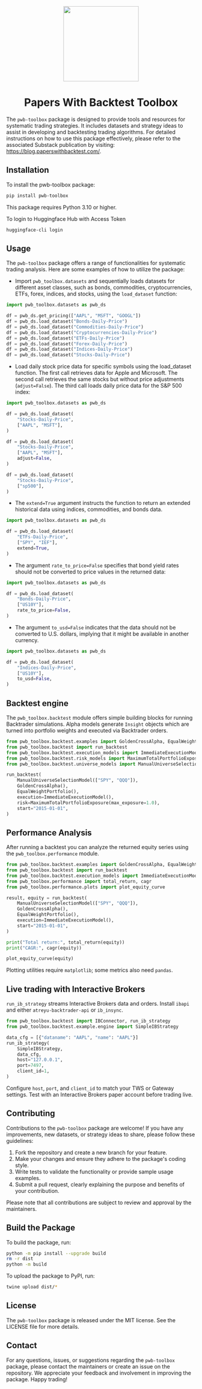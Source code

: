 <div align="center">
  <img src="static/images/systematic-trading.jpeg" height=200 alt=""/>
  <h1>Papers With Backtest Toolbox</h1>
</div>

The `pwb-toolbox` package is designed to provide tools and resources for systematic trading strategies. It includes datasets and strategy ideas to assist in developing and backtesting trading algorithms. For detailed instructions on how to use this package effectively, please refer to the associated Substack publication by visiting: https://blog.paperswithbacktest.com/.


## Installation

To install the pwb-toolbox package:

```bash
pip install pwb-toolbox
```
This package requires Python 3.10 or higher.

To login to Huggingface Hub with Access Token

```bash
huggingface-cli login
```

## Usage

The `pwb-toolbox` package offers a range of functionalities for systematic trading analysis. Here are some examples of how to utilize the package:

- Import `pwb_toolbox.datasets` and sequentially loads datasets for different asset classes, such as bonds, commodities, cryptocurrencies, ETFs, forex, indices, and stocks, using the `load_dataset` function:

```python
import pwb_toolbox.datasets as pwb_ds

df = pwb_ds.get_pricing(["AAPL", "MSFT", "GOOGL"])
df = pwb_ds.load_dataset("Bonds-Daily-Price")
df = pwb_ds.load_dataset("Commodities-Daily-Price")
df = pwb_ds.load_dataset("Cryptocurrencies-Daily-Price")
df = pwb_ds.load_dataset("ETFs-Daily-Price")
df = pwb_ds.load_dataset("Forex-Daily-Price")
df = pwb_ds.load_dataset("Indices-Daily-Price")
df = pwb_ds.load_dataset("Stocks-Daily-Price")

```

- Load daily stock price data for specific symbols using the load_dataset function. The first call retrieves data for Apple and Microsoft. The second call retrieves the same stocks but without price adjustments (`adjust=False`). The third call loads daily price data for the S&P 500 index:

```python
import pwb_toolbox.datasets as pwb_ds

df = pwb_ds.load_dataset(
    "Stocks-Daily-Price",
    ["AAPL", "MSFT"],
)

df = pwb_ds.load_dataset(
    "Stocks-Daily-Price",
    ["AAPL", "MSFT"],
    adjust=False,
)

df = pwb_ds.load_dataset(
    "Stocks-Daily-Price",
    ["sp500"],
)
```

- The `extend=True` argument instructs the function to return an extended historical data using indices, commodities, and bonds data.

```python
import pwb_toolbox.datasets as pwb_ds

df = pwb_ds.load_dataset(
    "ETFs-Daily-Price",
    ["SPY", "IEF"],
    extend=True,
)
```

- The argument `rate_to_price=False` specifies that bond yield rates should not be converted to price values in the returned data:

```python
import pwb_toolbox.datasets as pwb_ds

df = pwb_ds.load_dataset(
    "Bonds-Daily-Price",
    ["US10Y"],
    rate_to_price=False,
)
```

- The argument `to_usd=False` indicates that the data should not be converted to U.S. dollars, implying that it might be available in another currency.

```python
import pwb_toolbox.datasets as pwb_ds

df = pwb_ds.load_dataset(
    "Indices-Daily-Price",
    ["US10Y"],
    to_usd=False,
)
```

## Backtest engine

The `pwb_toolbox.backtest` module offers simple building blocks for running
Backtrader simulations. Alpha models generate `Insight` objects which are turned
into portfolio weights and executed via Backtrader orders.

```python
from pwb_toolbox.backtest.examples import GoldenCrossAlpha, EqualWeightPortfolio
from pwb_toolbox.backtest import run_backtest
from pwb_toolbox.backtest.execution_models import ImmediateExecutionModel
from pwb_toolbox.backtest.risk_models import MaximumTotalPortfolioExposure
from pwb_toolbox.backtest.universe_models import ManualUniverseSelectionModel

run_backtest(
    ManualUniverseSelectionModel(["SPY", "QQQ"]),
    GoldenCrossAlpha(),
    EqualWeightPortfolio(),
    execution=ImmediateExecutionModel(),
    risk=MaximumTotalPortfolioExposure(max_exposure=1.0),
    start="2015-01-01",
)
```

## Performance Analysis

After running a backtest you can analyze the returned equity series using the
`pwb_toolbox.performance` module.

```python
from pwb_toolbox.backtest.examples import GoldenCrossAlpha, EqualWeightPortfolio
from pwb_toolbox.backtest import run_backtest
from pwb_toolbox.backtest.execution_models import ImmediateExecutionModel
from pwb_toolbox.performance import total_return, cagr
from pwb_toolbox.performance.plots import plot_equity_curve

result, equity = run_backtest(
    ManualUniverseSelectionModel(["SPY", "QQQ"]),
    GoldenCrossAlpha(),
    EqualWeightPortfolio(),
    execution=ImmediateExecutionModel(),
    start="2015-01-01",
)

print("Total return:", total_return(equity))
print("CAGR:", cagr(equity))

plot_equity_curve(equity)
```

Plotting utilities require `matplotlib`; some metrics also need `pandas`.

## Live trading with Interactive Brokers

`run_ib_strategy` streams Interactive Brokers data and orders. Install `ibapi` and either `atreyu-backtrader-api` or `ib_insync`.

```python
from pwb_toolbox.backtest import IBConnector, run_ib_strategy
from pwb_toolbox.backtest.example.engine import SimpleIBStrategy

data_cfg = [{"dataname": "AAPL", "name": "AAPL"}]
run_ib_strategy(
    SimpleIBStrategy,
    data_cfg,
    host="127.0.0.1",
    port=7497,
    client_id=1,
)
```

Configure `host`, `port`, and `client_id` to match your TWS or Gateway settings. Test with an Interactive Brokers paper account before trading live.

## Contributing

Contributions to the `pwb-toolbox` package are welcome! If you have any improvements, new datasets, or strategy ideas to share, please follow these guidelines:

1. Fork the repository and create a new branch for your feature.
2. Make your changes and ensure they adhere to the package's coding style.
3. Write tests to validate the functionality or provide sample usage examples.
4. Submit a pull request, clearly explaining the purpose and benefits of your contribution.

Please note that all contributions are subject to review and approval by the maintainers.

## Build the Package

To build the package, run:

```bash
python -m pip install --upgrade build
rm -r dist
python -m build
```

To upload the package to PyPI, run:

```bash
twine upload dist/*
```

## License

The `pwb-toolbox` package is released under the MIT license. See the LICENSE file for more details.

## Contact

For any questions, issues, or suggestions regarding the `pwb-toolbox` package, please contact the maintainers or create an issue on the repository. We appreciate your feedback and involvement in improving the package.
Happy trading!
